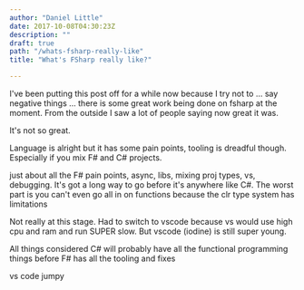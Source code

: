 ```yaml
---
author: "Daniel Little"
date: 2017-10-08T04:30:23Z
description: ""
draft: true
path: "/whats-fsharp-really-like"
title: "What's FSharp really like?"

---
```


I've been putting this post off for a while now because I try not to ... say negative things ... there is some great work being done on fsharp at the moment. From the outside I saw a lot of people saying now great it was.

It's not so great.

Language is alright but it has some pain points, tooling is dreadful though. Especially if you mix F# and C# projects.

just about all the F# pain points, async, libs, mixing proj types, vs, debugging. It's got a long way to go before it's anywhere like C#. The worst part is you can't even go all in on functions because the clr type system has limitations



Not really at this stage. Had to switch to vscode because vs would use high cpu and ram and run SUPER slow. But vscode (iodine) is still super young.

All things considered C# will probably have all the functional programming things before F# has all the tooling and fixes

vs code jumpy


